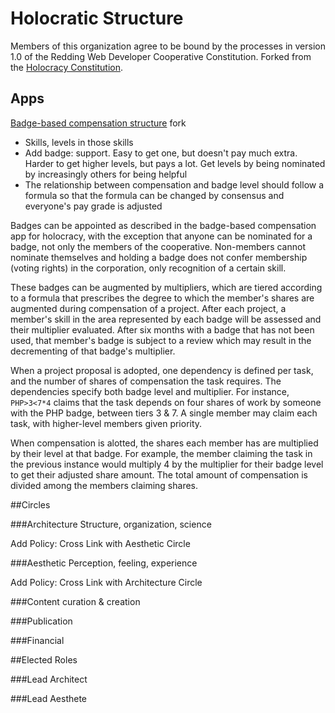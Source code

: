 # Holocratic Structure

Members of this organization agree to be bound by the processes in version 1.0 of the Redding Web Developer Cooperative Constitution. Forked from the [Holocracy Constitution](https://github.com/holacracyone/Holacracy-Constitution).

## Apps
[Badge-based compensation structure](http://www.holacracy.org/badge-based-compensation-app/) fork
- Skills, levels in those skills
- Add badge: support. Easy to get one, but doesn't pay much extra. Harder to get higher levels, but pays a lot. Get levels by being nominated by increasingly others for being helpful
- The relationship between compensation and badge level should follow a formula so that the formula can be changed by consensus and everyone's pay grade is adjusted

Badges can be appointed as described in the badge-based compensation app for holocracy, with the exception that anyone can be nominated for a badge, not only the members of the cooperative. Non-members cannot nominate themselves and holding a badge does not confer membership (voting rights) in the corporation, only recognition of a certain skill.

These badges can be augmented by multipliers, which are tiered according to a formula that prescribes the degree to which the member's shares are augmented during compensation of a project. After each project, a member's skill in the area represented by each badge will be assessed and their multiplier evaluated. After six months with a badge that has not been used, that member's badge is subject to a review which may result in the decrementing of that badge's multiplier.

When a project proposal is adopted, one dependency is defined per task, and the number of shares of compensation the task requires. The dependencies specify both badge level and multiplier. For instance, ```PHP>3<7*4``` claims that the task depends on four shares of work by someone with the PHP badge, between tiers 3 & 7. A single member may claim each task, with higher-level members given priority.

When compensation is alotted, the shares each member has are multiplied by their level at that badge. For example, the member claiming the task in the previous instance would multiply 4 by the multiplier for their badge level to get their adjusted share amount. The total amount of compensation is divided among the members claiming shares.

##Circles

###Architecture
Structure, organization, science

Add Policy: Cross Link with Aesthetic Circle

###Aesthetic
Perception, feeling, experience

Add Policy: Cross Link with Architecture Circle

###Content curation & creation

###Publication

###Financial

##Elected Roles

###Lead Architect

###Lead Aesthete
